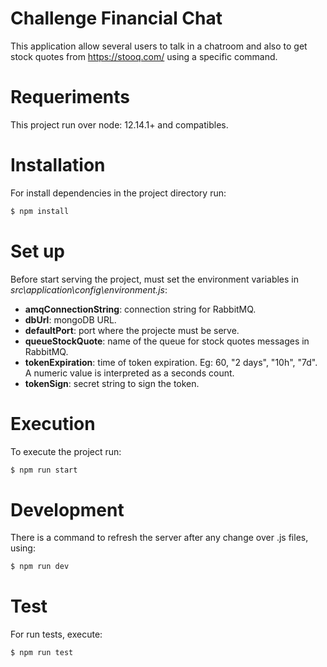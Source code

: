 # Challenge Financial Chat

This application allow several users to talk in a chatroom and also to get stock quotes from https://stooq.com/ using a specific command.

# Requeriments
This project run over node: 12.14.1+ and compatibles.

# Installation
For install dependencies in the project directory run:
```sh
$ npm install
```

# Set up
Before start serving the project, must set the environment variables in *src\application\config\environment.js*:
- **amqConnectionString**: connection string for RabbitMQ.
- **dbUrl**: mongoDB URL.
- **defaultPort**: port where the projecte must be serve.
- **queueStockQuote**: name of the queue for stock quotes messages in RabbitMQ.
- **tokenExpiration**: time of token expiration. Eg: 60, "2 days", "10h", "7d". A numeric value is interpreted as a seconds count. 
- **tokenSign**: secret string to sign the token.

# Execution
To execute the project run:
```sh
$ npm run start
```

# Development
There is a command to refresh the server after any change over .js files, using:
```sh
$ npm run dev
```

# Test
For run tests, execute:
```sh
$ npm run test
```
